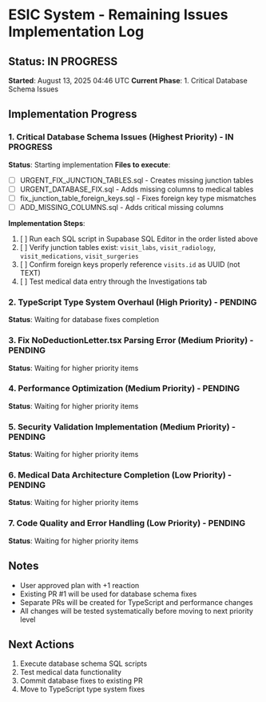 # ESIC System - Remaining Issues Implementation Log

## Status: IN PROGRESS
**Started**: August 13, 2025 04:46 UTC
**Current Phase**: 1. Critical Database Schema Issues

## Implementation Progress

### 1. Critical Database Schema Issues (Highest Priority) - IN PROGRESS
**Status**: Starting implementation
**Files to execute**:
- [ ] URGENT_FIX_JUNCTION_TABLES.sql - Creates missing junction tables
- [ ] URGENT_DATABASE_FIX.sql - Adds missing columns to medical tables  
- [ ] fix_junction_table_foreign_keys.sql - Fixes foreign key type mismatches
- [ ] ADD_MISSING_COLUMNS.sql - Adds critical missing columns

**Implementation Steps**:
1. [ ] Run each SQL script in Supabase SQL Editor in the order listed above
2. [ ] Verify junction tables exist: `visit_labs`, `visit_radiology`, `visit_medications`, `visit_surgeries`
3. [ ] Confirm foreign keys properly reference `visits.id` as UUID (not TEXT)
4. [ ] Test medical data entry through the Investigations tab

### 2. TypeScript Type System Overhaul (High Priority) - PENDING
**Status**: Waiting for database fixes completion

### 3. Fix NoDeductionLetter.tsx Parsing Error (Medium Priority) - PENDING
**Status**: Waiting for higher priority items

### 4. Performance Optimization (Medium Priority) - PENDING
**Status**: Waiting for higher priority items

### 5. Security Validation Implementation (Medium Priority) - PENDING
**Status**: Waiting for higher priority items

### 6. Medical Data Architecture Completion (Low Priority) - PENDING
**Status**: Waiting for higher priority items

### 7. Code Quality and Error Handling (Low Priority) - PENDING
**Status**: Waiting for higher priority items

## Notes
- User approved plan with +1 reaction
- Existing PR #1 will be used for database schema fixes
- Separate PRs will be created for TypeScript and performance changes
- All changes will be tested systematically before moving to next priority level

## Next Actions
1. Execute database schema SQL scripts
2. Test medical data functionality
3. Commit database fixes to existing PR
4. Move to TypeScript type system fixes
